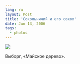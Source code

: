 ```yaml
---
lang: ru
layout: Post
title: 'Сокольничий и его сокол'
date: Jun 13, 2006
tags:
  - photos
---
```


![](photo://_MG_8480)

Выборг, «Майское дерево».
